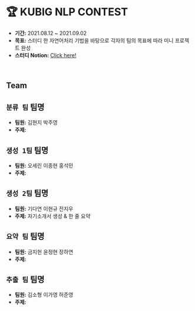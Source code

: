 # 🏆 KUBIG NLP CONTEST
- **기간:** 2021.08.12 ~ 2021.09.02
- **목표:** 스터디 한 자연어처리 기법을 바탕으로 각자의 팀의 목표에 따라 미니 프로젝트 완성
- **스터디 Notion:** [Click here!](https://chloesung.notion.site/KUBIG-2021-Summer-NLP-Study-9067036b2cf14b3abe3bb7247bb2900c)
<br>

## Team

## `분류 팀`   팀명
- **팀원:** 김현지 박주영
- **주제:**

## `생성 1팀`   팀명
- **팀원:** 오세린 이종현 홍석민
- **주제:**

## `생성 2팀`   팀명
- **팀원:** 기다연 이현규 전지우
- **주제:** 자기소개서 생성 & 한 줄 요약

## `요약 팀`   팀명
- **팀원:** 금지헌 윤정현 장하연
- **주제:**

## `추출 팀`   팀명
- **팀원:** 김소형 이가영 허준영
- **주제:**


